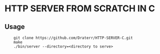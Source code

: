 # HTTP SERVER FROM SCRATCH IN C

## Usage
```
    git clone https://github.com/Draterr/HTTP-SERVER-C.git
    make
    ./bin/server --directory=<directory to serve>
```

